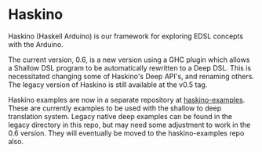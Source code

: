 # Haskino

Haskino (Haskell Arduino) is our framework for exploring EDSL concepts with the Arduino.

The current version, 0.6, is a new version using a GHC plugin which allows
a Shallow DSL program to be automatically rewritten to a Deep DSL.
This is necessitated changing some of Haskino's Deep API's, and renaming
others.  The legacy version of Haskino is still available at the v0.5 tag.

Haskino examples are now in a separate repository at [haskino-examples](https://github.com/ku-fpg/haskino-examples).  These are currently examples to be used with the shallow to deep translation system.  Legacy native deep examples can be found in the legacy directory in this repo, but may need some adjustment to work in the 0.6 version.  They will eventually be moved to the haskino-examples repo also.

